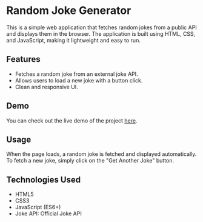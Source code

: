 # Random Joke Generator

This is a simple web application that fetches random jokes from a public API and displays them in the browser. The application is built using HTML, CSS, and JavaScript, making it lightweight and easy to run.

## Features

- Fetches a random joke from an external joke API.
- Allows users to load a new joke with a button click.
- Clean and responsive UI.
  
## Demo

You can check out the live demo of the project [here](https://tanerkocaoglu.github.io/RandomJokeGenerator/).

## Usage
When the page loads, a random joke is fetched and displayed automatically.
To fetch a new joke, simply click on the "Get Another Joke" button.

## Technologies Used
- HTML5
- CSS3
- JavaScript (ES6+)
- Joke API: Official Joke API





